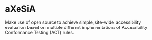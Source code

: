# aXeSiA
Make use of open source to achieve simple, site-wide, accessibility evaluation based on multiple different implementations of Accessibility Conformance Testing (ACT) rules.
